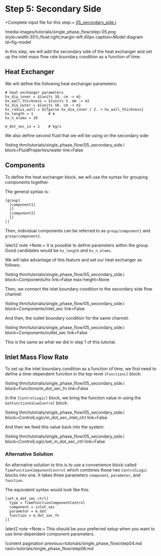 # Step 5: Secondary Side

+Complete input file for this step:+  [05_secondary_side.i](thm/tutorials/single_phase_flow/05_secondary_side.i)

!media images/tutorials/single_phase_flow/step-05.png
       style=width:35%;float:right;margin-left:40px
       caption=Model diagram
       id=fig-model


In this step, we will add the secondary side of the heat exchanger and set up the inlet mass flow
rate boundary condition as a function of time.

## Heat Exchanger

We will define the following heat exchanger parameters:

```
# heat exchanger parameters
hx_dia_inner = ${units 10. cm -> m}
hx_wall_thickness = ${units 5. mm -> m}
hx_dia_outer = ${units 50. cm -> m}
hx_radius_wall = ${fparse hx_dia_inner / 2. + hx_wall_thickness}
hx_length = 1       # m
hx_n_elems = 10

m_dot_sec_in = 1    # kg/s
```

We also define second fluid that we will be using on the secondary side:

!listing thm/tutorials/single_phase_flow/05_secondary_side.i
         block=FluidProperties/water
         link=False


## Components

To define the heat exchanger block, we will use the syntax for grouping components together.

The general syntax is:

```
[group]
  [component1]
  []
  [component2]
  []
[]
```

Then, individual components can be referred to as `group/component1` and `group/component2`.

!alert2 note
+Note:+ It is possible to define parameters within the group.
Good candidates would be `hx_length` and `hx_n_elems`.

We will take advantage of this feature and set our heat exchanger as follows:

!listing thm/tutorials/single_phase_flow/05_secondary_side.i
         block=Components/hx
         link=False
         max-height=None

Then, we connect the inlet boundary condition to the secondary side flow channel:

!listing thm/tutorials/single_phase_flow/05_secondary_side.i
         block=Components/inlet_sec
         link=False

And then, the outlet boundary condition for the same channel:

!listing thm/tutorials/single_phase_flow/05_secondary_side.i
         block=Components/outlet_sec
         link=False

This is the same as what we did in step 1 of this tutorial.


## Inlet Mass Flow Rate

To set up the inlet boundary condition as a function of time, we first need to define a time-dependent
function in the top-level `[Functions]` block:

!listing thm/tutorials/single_phase_flow/05_secondary_side.i
         block=Functions/m_dot_sec_fn
         link=False

In the `[ControlLogic]` block, we bring the function value in using the `GetFunctionValueControl`
block:

!listing thm/tutorials/single_phase_flow/05_secondary_side.i
         block=ControlLogic/m_dot_sec_inlet_ctrl
         link=False

And then we feed this value back into the system:

!listing thm/tutorials/single_phase_flow/05_secondary_side.i
         block=ControlLogic/set_m_dot_sec_ctrl
         link=False


### Alternative Solution

An alternative solution to this is to use a convenience block called `TimeFunctionComponentControl`
which combines these two `ControlLogic` blocks into one.
It takes three parameters `component`, `parameter`, and `function`.

The equivalent syntax would look like this:

```
[set_m_dot_sec_ctrl]
  type = TimeFunctionComponentControl
  component = inlet_sec
  parameter = m_dot
  function = m_dot_sec_fn
[]
```

!alert2 note
+Note:+ This should be your preferred setup when you want to use time-dependent component parameters.


!content pagination previous=tutorials/single_phase_flow/step04.md
                    next=tutorials/single_phase_flow/step06.md
